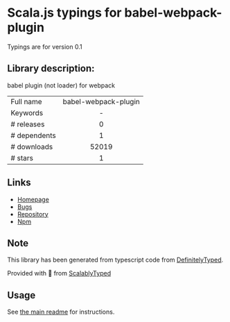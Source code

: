 
# Scala.js typings for babel-webpack-plugin

Typings are for version 0.1

## Library description:
babel plugin (not loader) for webpack

|                    |                 |
| ------------------ | :-------------: |
| Full name          | babel-webpack-plugin |
| Keywords           | - |
| # releases         | 0 |
| # dependents       | 1 |
| # downloads        | 52019 |
| # stars            | 1 |

## Links
- [Homepage](https://github.com/simlrh/babel-webpack-plugin#readme)
- [Bugs](https://github.com/simlrh/babel-webpack-plugin/issues)
- [Repository](https://github.com/simlrh/babel-webpack-plugin)
- [Npm](https://www.npmjs.com/package/babel-webpack-plugin)
    


## Note
This library has been generated from typescript code from [DefinitelyTyped](https://definitelytyped.org).

Provided with :purple_heart: from [ScalablyTyped](https://github.com/oyvindberg/ScalablyTyped)

## Usage
See [the main readme](../../readme.md) for instructions.


